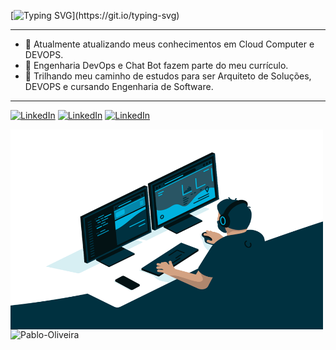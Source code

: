 [![Typing SVG](https://readme-typing-svg.demolab.com?font=gotham+Code&pause=1000&width=435&lines=Bem+vindo+ao+meu+hub+de+c%C3%B3digos;Fique+a+vontade+para+colaborar.)](https://git.io/typing-svg)

--------------------------
- 🔭 Atualmente atualizando meus conhecimentos em Cloud Computer e DEVOPS.
- 🌱 Engenharia DevOps e Chat Bot fazem parte do meu currículo.
- 🤔 Trilhando meu caminho de estudos para ser Arquiteto de Soluções, DEVOPS e cursando Engenharia de Software.

--------------------------
[![LinkedIn](https://img.shields.io/badge/LinkedIn-0077B5?style=for-the-badge&logo=linkedin&logoColor=white)]( https://www.linkedin.com/in/pablo-oliveira-ia/ )   [![LinkedIn](https://img.shields.io/badge/Gmail-D14836?style=for-the-badge&logo=gmail&logoColor=white)](mailto:pablue@gmail.com )   [![LinkedIn](https://img.shields.io/badge/WhatsApp-25D366?style=for-the-badge&logo=whatsapp&logoColor=white)]( https://api.whatsapp.com/send/?phone=556581131234&text&type=phone_number&app_absent=0 )

<img align="left" alt="GIF" src="https://github.com/Pablo-Oliveira/Pablo-Oliveira/blob/main/code.gif?raw=true" width="500" height="320" />

<p align="left"> <img src="https://github-readme-stats.vercel.app/api?username=Pablo-Oliveira&show_icons=true&theme=gotham" alt="Pablo-Oliveira" />
